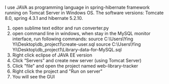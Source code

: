 I use JAVA as programming language in spring-hibernate framework running on Tomcat Server in Windows OS.
The software versions: Tomcate 8.0, spring 4.3.1 and hibernate 5.2.10.
1. open sublime text editor and run converter.py
2. open command line in windows, when stay in the MySQL monitor interface, run following commands:
source C:\Users\Ying Yi\Desktop\db_project1\create-user.sql
source C:\Users\Ying Yi\Desktop\db_project1\Library-data-for-MySQL.sql
3. Right click eclipse of JAVA EE version
4. Click “Servers” and create new server (using Tomcat Server)
5. Click "file" and open the project named web-library-tracker
6. Right click the project and "Run on server"
7. You will see the GUI
